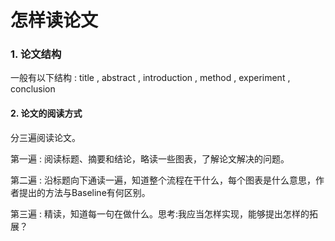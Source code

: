 # 怎样读论文



### 1. 论文结构

一般有以下结构 : title , abstract , introduction , method , experiment , conclusion 



#### 2. 论文的阅读方式

分三遍阅读论文。

第一遍 : 阅读标题、摘要和结论，略读一些图表，了解论文解决的问题。

第二遍 : 沿标题向下通读一遍，知道整个流程在干什么，每个图表是什么意思，作者提出的方法与Baseline有何区别。

第三遍 : 精读，知道每一句在做什么。思考:我应当怎样实现，能够提出怎样的拓展？

